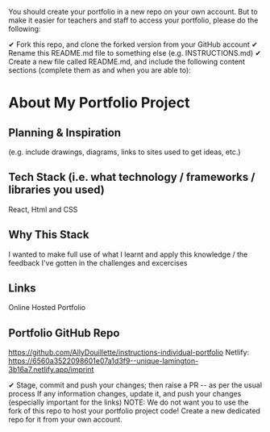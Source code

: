You should create your portfolio in a new repo on your own account. But to make it easier for teachers and staff to access your portfolio, please do the following:

✔︎ Fork this repo, and clone the forked version from your GitHub account
✔︎ Rename this README.md file to something else (e.g. INSTRUCTIONS.md)
✔︎ Create a new file called README.md, and include the following content sections (complete them as and when you are able to):
# About My Portfolio Project
## Planning & Inspiration
(e.g. include drawings, diagrams, links to sites used to get ideas, etc.)

## Tech Stack (i.e. what technology / frameworks / libraries you used)
React, Html and CSS

## Why This Stack
I wanted to make full use of what I learnt and apply this knowledge / the feedback I've gotten in the challenges and excercises

## Links

Online Hosted Portfolio
## Portfolio GitHub Repo
https://github.com/AllyDouillette/instructions-individual-portfolio
Netlify: https://6560a3522098601e07a1d3f9--unique-lamington-3b16a7.netlify.app/imprint

✔︎  Stage, commit and push your changes; then raise a PR -- as per the usual process
 If any information changes, update it, and push your changes (especially important for the links)
NOTE: We do not want you to use the fork of this repo to host your portfolio project code! Create a new dedicated repo for it from your own account.

